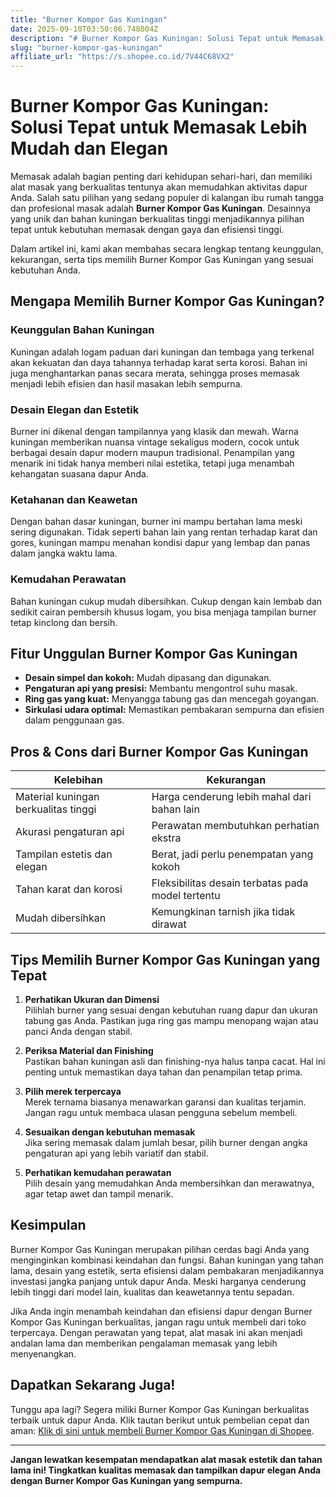 ```yaml
---
title: "Burner Kompor Gas Kuningan"
date: 2025-09-10T03:50:06.748004Z
description: "# Burner Kompor Gas Kuningan: Solusi Tepat untuk Memasak Lebih Mudah dan Elegan..."
slug: "burner-kompor-gas-kuningan"
affiliate_url: "https://s.shopee.co.id/7V44C68VX2"
---
```

# Burner Kompor Gas Kuningan: Solusi Tepat untuk Memasak Lebih Mudah dan Elegan

Memasak adalah bagian penting dari kehidupan sehari-hari, dan memiliki alat masak yang berkualitas tentunya akan memudahkan aktivitas dapur Anda. Salah satu pilihan yang sedang populer di kalangan ibu rumah tangga dan profesional masak adalah **Burner Kompor Gas Kuningan**. Desainnya yang unik dan bahan kuningan berkualitas tinggi menjadikannya pilihan tepat untuk kebutuhan memasak dengan gaya dan efisiensi tinggi.

Dalam artikel ini, kami akan membahas secara lengkap tentang keunggulan, kekurangan, serta tips memilih Burner Kompor Gas Kuningan yang sesuai kebutuhan Anda.

## Mengapa Memilih Burner Kompor Gas Kuningan?

### Keunggulan Bahan Kuningan

Kuningan adalah logam paduan dari kuningan dan tembaga yang terkenal akan kekuatan dan daya tahannya terhadap karat serta korosi. Bahan ini juga menghantarkan panas secara merata, sehingga proses memasak menjadi lebih efisien dan hasil masakan lebih sempurna.

### Desain Elegan dan Estetik

Burner ini dikenal dengan tampilannya yang klasik dan mewah. Warna kuningan memberikan nuansa vintage sekaligus modern, cocok untuk berbagai desain dapur modern maupun tradisional. Penampilan yang menarik ini tidak hanya memberi nilai estetika, tetapi juga menambah kehangatan suasana dapur Anda.

### Ketahanan dan Keawetan

Dengan bahan dasar kuningan, burner ini mampu bertahan lama meski sering digunakan. Tidak seperti bahan lain yang rentan terhadap karat dan gores, kuningan mampu menahan kondisi dapur yang lembap dan panas dalam jangka waktu lama.

### Kemudahan Perawatan

Bahan kuningan cukup mudah dibersihkan. Cukup dengan kain lembab dan sedikit cairan pembersih khusus logam, you bisa menjaga tampilan burner tetap kinclong dan bersih.

## Fitur Unggulan Burner Kompor Gas Kuningan

- **Desain simpel dan kokoh:** Mudah dipasang dan digunakan.
- **Pengaturan api yang presisi:** Membantu mengontrol suhu masak.
- **Ring gas yang kuat:** Menyangga tabung gas dan mencegah goyangan.
- **Sirkulasi udara optimal:** Memastikan pembakaran sempurna dan efisien dalam penggunaan gas.

## Pros & Cons dari Burner Kompor Gas Kuningan

| **Kelebihan**                                | **Kekurangan**                                |
|----------------------------------------------|----------------------------------------------|
| Material kuningan berkualitas tinggi        | Harga cenderung lebih mahal dari bahan lain|
| Akurasi pengaturan api                      | Perawatan membutuhkan perhatian ekstra   |
| Tampilan estetis dan elegan                | Berat, jadi perlu penempatan yang kokoh  |
| Tahan karat dan korosi                     | Fleksibilitas desain terbatas pada model tertentu |
| Mudah dibersihkan                          | Kemungkinan tarnish jika tidak dirawat |

## Tips Memilih Burner Kompor Gas Kuningan yang Tepat

1. **Perhatikan Ukuran dan Dimensi**  
   Pilihlah burner yang sesuai dengan kebutuhan ruang dapur dan ukuran tabung gas Anda. Pastikan juga ring gas mampu menopang wajan atau panci Anda dengan stabil.

2. **Periksa Material dan Finishing**  
   Pastikan bahan kuningan asli dan finishing-nya halus tanpa cacat. Hal ini penting untuk memastikan daya tahan dan penampilan tetap prima.

3. **Pilih merek terpercaya**  
   Merek ternama biasanya menawarkan garansi dan kualitas terjamin. Jangan ragu untuk membaca ulasan pengguna sebelum membeli.

4. **Sesuaikan dengan kebutuhan memasak**  
   Jika sering memasak dalam jumlah besar, pilih burner dengan angka pengaturan api yang lebih variatif dan stabil.

5. **Perhatikan kemudahan perawatan**  
   Pilih desain yang memudahkan Anda membersihkan dan merawatnya, agar tetap awet dan tampil menarik.

## Kesimpulan

Burner Kompor Gas Kuningan merupakan pilihan cerdas bagi Anda yang menginginkan kombinasi keindahan dan fungsi. Bahan kuningan yang tahan lama, desain yang estetik, serta efisiensi dalam pembakaran menjadikannya investasi jangka panjang untuk dapur Anda. Meski harganya cenderung lebih tinggi dari model lain, kualitas dan keawetannya tentu sepadan.

Jika Anda ingin menambah keindahan dan efisiensi dapur dengan Burner Kompor Gas Kuningan berkualitas, jangan ragu untuk membeli dari toko terpercaya. Dengan perawatan yang tepat, alat masak ini akan menjadi andalan lama dan memberikan pengalaman memasak yang lebih menyenangkan.

## Dapatkan Sekarang Juga!

Tunggu apa lagi? Segera miliki Burner Kompor Gas Kuningan berkualitas terbaik untuk dapur Anda. Klik tautan berikut untuk pembelian cepat dan aman: [Klik di sini untuk membeli Burner Kompor Gas Kuningan di Shopee](https://s.shopee.co.id/7V44C68VX2).

---

**Jangan lewatkan kesempatan mendapatkan alat masak estetik dan tahan lama ini! Tingkatkan kualitas memasak dan tampilkan dapur elegan Anda dengan Burner Kompor Gas Kuningan yang sempurna.**